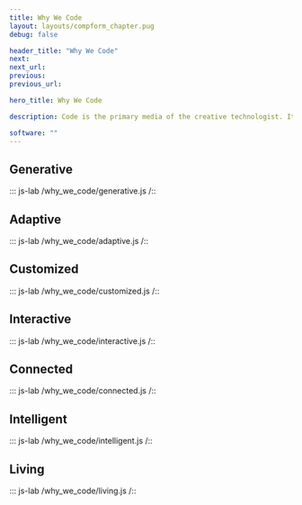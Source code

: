 ```yaml
---
title: Why We Code
layout: layouts/compform_chapter.pug
debug: false

header_title: "Why We Code"
next:
next_url:
previous:
previous_url:

hero_title: Why We Code

description: Code is the primary media of the creative technologist. It is a powerful, expressive media that enables entirely new forms of art.

software: ""
---
```


## Generative

::: js-lab
/why_we_code/generative.js
/::

## Adaptive

::: js-lab
/why_we_code/adaptive.js
/::

## Customized

::: js-lab
/why_we_code/customized.js
/::

## Interactive

::: js-lab
/why_we_code/interactive.js
/::

## Connected

::: js-lab
/why_we_code/connected.js
/::

## Intelligent

::: js-lab
/why_we_code/intelligent.js
/::

## Living

::: js-lab
/why_we_code/living.js
/::
